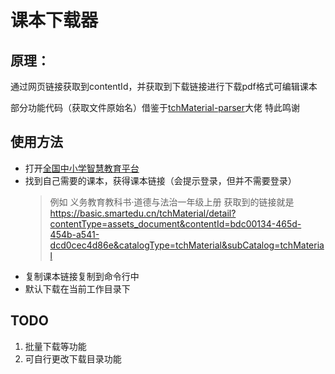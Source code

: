 # 课本下载器


## 原理：
通过网页链接获取到contentId，并获取到下载链接进行下载pdf格式可编辑课本  

部分功能代码（获取文件原始名）借鉴于[tchMaterial-parser](https://github.com/happycola233/tchMaterial-parser)大佬
特此鸣谢

## 使用方法
+ 打开[全国中小学智慧教育平台](https://basic.smartedu.cn/tchMaterial?defaultTag=dfb9da8a-2ae2-4b2e-a733-687e0252443f%2F8c9f2e5c-e403-4f55-812c-289021ac66a0%2F9d7edc22-dfc0-4653-95a5-cbe7e4908755%2F0e4e66fc-ae0b-451e-9a91-9b7d86c0752e)
+ 找到自己需要的课本，获得课本链接（会提示登录，但并不需要登录）
  > 例如 义务教育教科书·道德与法治一年级上册 获取到的链接就是
  https://basic.smartedu.cn/tchMaterial/detail?contentType=assets_document&contentId=bdc00134-465d-454b-a541-dcd0cec4d86e&catalogType=tchMaterial&subCatalog=tchMaterial
+ 复制课本链接复制到命令行中
+ 默认下载在当前工作目录下


## TODO
1. 批量下载等功能
2. 可自行更改下载目录功能
